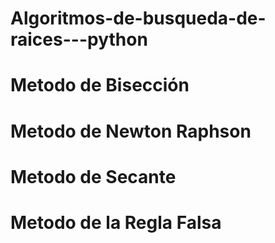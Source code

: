 # Algoritmos-de-busqueda-de-raices---python

# Metodo de Bisección
# Metodo de Newton Raphson
# Metodo de Secante
# Metodo de la Regla Falsa
